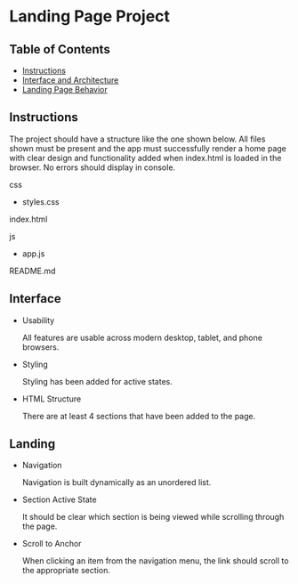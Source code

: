 # Landing Page Project

## Table of Contents

* [Instructions](#instructions)
* [Interface and Architecture](#interface)
* [Landing Page Behavior](#landing)

## Instructions

The project should have a structure like the one shown below. All files shown must be present and the app must successfully render a home page with clear design and functionality added when index.html is loaded in the browser. No errors should display in console.

css
- styles.css  
  
index.html

js
- app.js

README.md



## Interface

- Usability

	All features are usable across modern desktop, tablet, and phone browsers.

- Styling

	Styling has been added for active states.
	
- HTML Structure

	There are at least 4 sections that have been added to the page.

## Landing

- Navigation

	Navigation is built dynamically as an unordered list.

- Section Active State

	It should be clear which section is being viewed while scrolling through the page.

- Scroll to Anchor

	When clicking an item from the navigation menu, the link should scroll to the appropriate section.